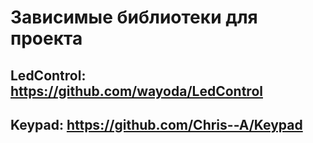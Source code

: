 # Зависимые библиотеки для проекта

## LedControl: https://github.com/wayoda/LedControl
## Keypad: https://github.com/Chris--A/Keypad